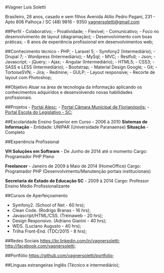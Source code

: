 #Vagner Luis Soletti

Brasileiro, 28 anos, casado e sem filhos
Avenida Atílio Pedro Pagani, 231 - Apto 806
Palhoça / SC
(48) 9816 - 9350
[vagnersoletti@gmail.com](vagnersoletti@gmail.com)


##Perfil
    - Colaborativo;
    - Proatividade;
    - Flexível;
    - Comunicativo;
    - Foco no desenvolvimento de layout (diagramação);
    - Desenvolvimento com boas práticas;
    - 8 anos de experiência profissional em desenvolvimentos web;

##Conhecimento técnico
    - PHP;
    - Laravel 5;
    - Symfony2 (Intermediário);
    - Drupal 7;
    - Wordpress (Intermediário);
    - MySql;
    - MVC;
    - Restfull;
    - Json;
    - Javascript;
    - jQuery;
    - Ajax;
    - Angular (Intermediário);
    - HTML5;
    - CSS3;
    - SASS e LESS (Intermediário);
    - Bootstrap;
    - Material Design Google;
    - Git;
    - TortoiseSVN;
    - Jira;
    - Redmine;
    - GULP;
    - Layout responsive;
    - Recorte de layout com Photoshop;

##Objetivo
Atuar na área de tecnologia da informação aplicando os conhecimentos adquiridos e desenvolvendo novas habilidades profissionais.

##Projetos
    - [Portal Alesc](http://www.alesc.sc.gov.br);
    - [Portal Câmara Municipal de Florianópolis](http://www.cmf.sc.gov.br);
    - [Portal Escola do Legislativo - SC](http://escola.alesc.sc.gov.br);

##Escolaridade
Ensino Superior em Curso - 2006 à 2010
**Sistemas de Informação** - Entidade: UNIPAR (Universidade Paranaense)
**Situação** - Completo

##Experiência Profissional

**VH Soluções em Software** - De Junho de 2014 até o momento
Cargo: Programador PHP Pleno

**Freelancer** - Janeiro de 2009 à Maio de 2014 (HomeOffice)
Cargo: Programador PHP (Desenvolvimento/Manutenção portais institucionais)

**Secretaria de Estado de Educação SC** - 2009 à 2014
Cargo: Professor Ensino Médio Profissionalizante

##Cursos de Aperfeiçoamento
 - Symfony2. (School of Net - 60 hrs);
 - Clean Code. (Rodrigo Branas - 16 hrs);
 - Javascript/HTML/CSS. (Treinaweb - 20 hrs);
 - Design Responsivo. (Adriano Gianini - 40 hrs);
 - WDS. (Luciano Augusto - 40 hrs);
 - Trilha Front-End. (TDC/2015 - 8 hrs);

##Redes Sociais
https://br.linkedin.com/in/vagnersoletti;
http://facebook.com/vagnersoletti;

##Portfólio
https://github.com/vagnersoletti/portfolio;

##Línguas estrangeiras
Inglês (Técnico e intermediário);
